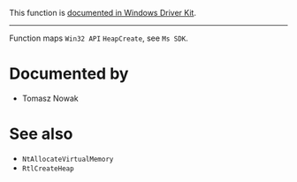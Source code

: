 This function is [documented in Windows Driver Kit](https://learn.microsoft.com/en-us/windows-hardware/drivers/ddi/ntifs/nf-ntifs-rtlallocateheap).

---

Function maps `Win32 API` `HeapCreate`, see `Ms SDK`.

# Documented by

* Tomasz Nowak

# See also

* `NtAllocateVirtualMemory`
* `RtlCreateHeap`
